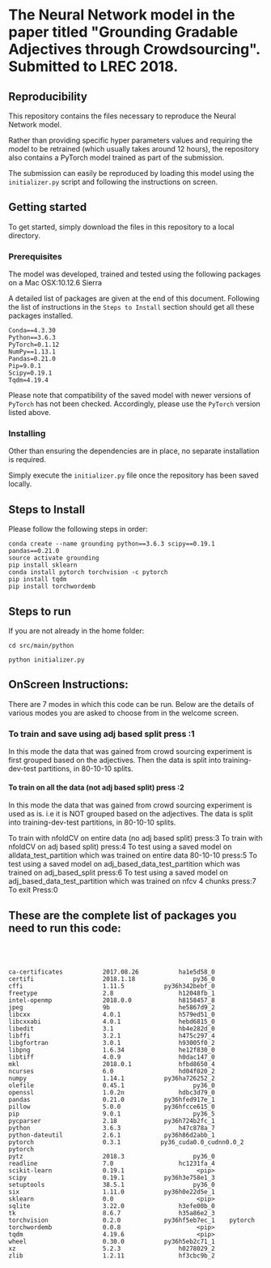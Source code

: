 # The Neural Network model in the paper titled "Grounding Gradable Adjectives through Crowdsourcing". Submitted to  LREC 2018.


## Reproducibility

This repository contains the files necessary to reproduce the Neural Network model.

Rather than providing specific hyper parameters values and requiring the model to be
retrained (which usually takes around 12 hours), the repository also contains a PyTorch
model trained as part of the submission.

The submission can easily be reproduced by loading this model using the
`initializer.py` script and following the instructions on screen.

## Getting started

To get started, simply download the files in this repository to a local
directory.

### Prerequisites
The model was developed, trained and tested using the
following packages on a Mac OSX:10.12.6 Sierra

A detailed list of packages are given at the end of this document.
Following the list of instructions in the `Steps to Install` section should get all these packages installed.

```
Conda==4.3.30
Python==3.6.3
PyTorch=0.1.12
NumPy==1.13.1
Pandas=0.21.0
Pip=9.0.1
Scipy=0.19.1
Tqdm=4.19.4
```




Please note that compatibility of the saved model with newer versions
of `PyTorch` has not been checked. Accordingly, please use the
`PyTorch` version listed above.
### Installing

Other than ensuring the dependencies are in place, no separate
installation is required.

Simply execute the `initializer.py` file once the repository has been
saved locally.

## Steps to Install

Please follow the following steps in order:
```
conda create --name grounding python==3.6.3 scipy==0.19.1 pandas==0.21.0
source activate grounding
pip install sklearn
conda install pytorch torchvision -c pytorch
pip install tqdm
pip install torchwordemb
```

## Steps to run
If you are not already in the home folder:
```
cd src/main/python

python initializer.py
```


## OnScreen Instructions:
There are 7 modes in which this code can be run. Below are the details of various modes you are asked to choose from in the welcome screen.

### To train and save using adj based split press :1

In this mode the data that was gained from crowd sourcing experiment is first grouped based on the adjectives. Then the data is split into training-dev-test partitions, in 80-10-10 splits.

#### To train on all the data (not adj based split) press :2
In this mode the data that was gained from crowd sourcing experiment is used as is. i.e it is NOT grouped based on the adjectives. The data is split into training-dev-test partitions, in 80-10-10 splits.


To train with nfoldCV on entire data (no adj based split)  press:3
To train with nfoldCV on  adj based split)  press:4
To test using a saved model on alldata_test_partition which was trained on entire data 80-10-10 press:5
To test using a saved model on adj_based_data_test_partition which was trained on adj_based_split press:6
To test using a saved model on adj_based_data_test_partition which was trained on nfcv 4 chunks press:7
To exit Press:0


##  These are the complete list of packages you need to run this code:
#

```


ca-certificates           2017.08.26           ha1e5d58_0
certifi                   2018.1.18                py36_0
cffi                      1.11.5           py36h342bebf_0
freetype                  2.8                  h12048fb_1
intel-openmp              2018.0.0             h8158457_8
jpeg                      9b                   he5867d9_2
libcxx                    4.0.1                h579ed51_0
libcxxabi                 4.0.1                hebd6815_0
libedit                   3.1                  hb4e282d_0
libffi                    3.2.1                h475c297_4
libgfortran               3.0.1                h93005f0_2
libpng                    1.6.34               he12f830_0
libtiff                   4.0.9                h0dac147_0
mkl                       2018.0.1             hfbd8650_4
ncurses                   6.0                  hd04f020_2
numpy                     1.14.1           py36ha726252_2
olefile                   0.45.1                   py36_0
openssl                   1.0.2n               hdbc3d79_0
pandas                    0.21.0           py36hfed917e_1
pillow                    5.0.0            py36hfcce615_0
pip                       9.0.1                    py36_5
pycparser                 2.18             py36h724b2fc_1
python                    3.6.3                h47c878a_7
python-dateutil           2.6.1            py36h86d2abb_1
pytorch                   0.3.1           py36_cuda0.0_cudnn0.0_2    pytorch
pytz                      2018.3                   py36_0
readline                  7.0                  hc1231fa_4
scikit-learn              0.19.1                    <pip>
scipy                     0.19.1           py36h3e758e1_3
setuptools                38.5.1                   py36_0
six                       1.11.0           py36h0e22d5e_1
sklearn                   0.0                       <pip>
sqlite                    3.22.0               h3efe00b_0
tk                        8.6.7                h35a86e2_3
torchvision               0.2.0            py36hf5eb7ec_1    pytorch
torchwordemb              0.0.8                     <pip>
tqdm                      4.19.6                    <pip>
wheel                     0.30.0           py36h5eb2c71_1
xz                        5.2.3                h0278029_2
zlib                      1.2.11               hf3cbc9b_2

```